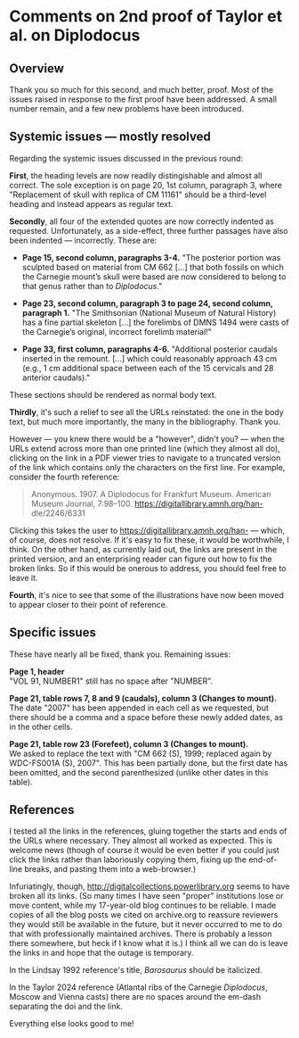 # Comments on 2nd proof of Taylor et al. on Diplodocus


## Overview

Thank you so much for this second, and much better, proof. Most of the issues raised in response to the first proof have been addressed. A small number remain, and a few new problems have been introduced.


## Systemic issues — mostly resolved

Regarding the systemic issues discussed in the previous round:

**First**,
the heading levels are now readily distingishable and almost all correct. The sole exception is on page 20, 1st column, paragraph 3, where "Replacement of skull with replica of CM 11161" should be a third-level heading and instead appears as regular text.

**Secondly**,
all four of the extended quotes are now correctly indented as requested. Unfortunately, as a side-effect, three further passages have also been indented — incorrectly. These are:

* **Page 15, second column, paragraphs 3-4.**
"The posterior portion was sculpted based on material from CM 662
[...]
that both fossils on which the Carnegie mount’s skull were based are now considered to belong to that genus rather than to _Diplodocus_."

* **Page 23, second column, paragraph 3 to page 24, second column, paragraph 1.**
"The Smithsonian (National Museum of Natural History) has a fine partial skeleton
[...]
the forelimbs of DMNS 1494 were casts of the Carnegie’s original, incorrect forelimb material!"

* **Page 33, first column, paragraphs 4-6.**
"Additional posterior caudals inserted in the remount.
[...]
which could reasonably approach 43 cm (e.g., 1 cm additional space between each of the 15 cervicals and 28 anterior caudals)."

These sections should be rendered as normal body text.

**Thirdly**,
it's such a relief to see all the URLs reinstated: the one in the body text, but much more importantly, the many in the bibliography. Thank you.

However — you knew there would be a "however", didn't you? — when the URLs extend across more than one printed line (which they almost all do), clicking on the link in a PDF viewer tries to navigate to a truncated version of the link which contains only the characters on the first line. For example, consider the fourth reference:

> Anonymous. 1907. A Diplodocus for Frankfurt Museum. American  
> Museum Journal, 7:98–100. https://digitallibrary.amnh.org/han-  
> dle/2246/6331

Clicking this takes the user to https://digitallibrary.amnh.org/han- — which, of course, does not resolve. If it's easy to fix these, it would be worthwhile, I think. On the other hand, as currently laid out, the links are present in the printed version, and an enterprising reader can figure out how to fix the broken links. So if this would be onerous to address, you should feel free to leave it.

**Fourth**,
it's nice to see that some of the illustrations have now been moved to appear closer to their point of reference.


## Specific issues

These have nearly all be fixed, thank you. Remaining issues:

**Page 1, header**<br />
"VOL 91, NUMBER1" still has no space after "NUMBER".

**Page 21, table rows 7, 8 and 9 (caudals), column 3 (Changes to mount).**<br />
The date "2007" has been appended in each cell as we requested, but there should be a comma and a space before these newly added dates, as in the other cells.

**Page 21, table row 23 (Forefeet), column 3 (Changes to mount).**<br />
We asked to replace the text with "CM 662 (S), 1999; replaced again by WDC-FS001A (S), 2007".
This has been partially done, but the first date has been omitted, and the second parenthesized (unlike other dates in this table).


## References

I tested all the links in the references, gluing together the starts and ends of the URLs where necessary. They almost all worked as expected. This is welcome news (though of course it would be even better if you could just click the links rather than laboriously copying them, fixing up the end-of-line breaks, and pasting them into a web-browser.)

Infuriatingly, though, http://digitalcollections.powerlibrary.org seems to have broken all its links. (So many times I have seen "proper" institutions lose or move content, while my 17-year-old blog continues to be reliable. I made copies of all the blog posts we cited on archive.org to reassure reviewers they would still be available in the future, but it never occurred to me to do that with professionally maintained archives. There is probably a lesson there somewhere, but heck if I know what it is.) I think all we can do is leave the links in and hope that the outage is temporary.

In the Lindsay 1992 reference's title, _Barosaurus_ should be italicized.

In the Taylor 2024 reference (Atlantal ribs of the Carnegie _Diplodocus_, Moscow and Vienna casts) there are no spaces around the em-dash separating the doi and the link.

Everything else looks good to me!


